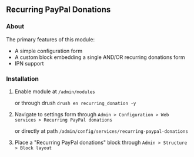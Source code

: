 Recurring PayPal Donations
--------------------------

### About

The primary features of this module:

- A simple configuration form
- A custom block embedding a single AND/OR recurring donations form
- IPN support

### Installation

1. Enable module at `/admin/modules` 

   or through drush `drush en recurring_donation -y`

2. Navigate to settings form through `Admin > Configuration > Web services > Recurring PayPal donations` 

   or directly at path `/admin/config/services/recurring-paypal-donations`

3. Place a "Recurring PayPal donations" block through `Admin > Structure > Block layout`